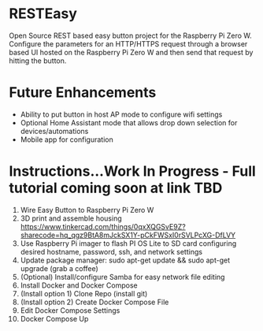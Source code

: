 # RESTEasy
Open Source REST based easy button project for the Raspberry Pi Zero W.
Configure the parameters for an HTTP/HTTPS request through a browser based UI hosted on the Raspberry Pi Zero W and then send that request by hitting the button.

# Future Enhancements
- Ability to put button in host AP mode to configure wifi settings
- Optional Home Assistant mode that allows drop down selection for devices/automations
- Mobile app for configuration

# Instructions...Work In Progress - Full tutorial coming soon at link TBD

1. Wire Easy Button to Raspberry Pi Zero W 
2. 3D print and assemble housing https://www.tinkercad.com/things/0qxXQGSvE9Z?sharecode=hq_qgz9BtA8mJckSX1Y-pCkFWSxI0rSVLPcXG-DfLVY
3. Use Raspberry Pi imager to flash PI OS Lite to SD card configuring desired hostname, password, ssh, and network settings
4. Update package manager: sudo apt-get update && sudo apt-get upgrade (grab a coffee)
5. (Optional) Install/configure Samba for easy network file editing
8. Install Docker and Docker Compose
9. (Install option 1) Clone Repo (install git)
10. (Install option 2) Create Docker Compose File
11. Edit Docker Compose Settings
12. Docker Compose Up



